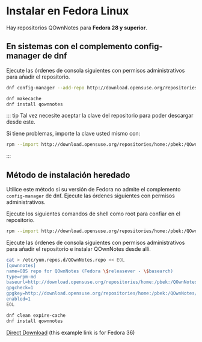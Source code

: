 # Instalar en Fedora Linux

Hay repositorios QOwnNotes para **Fedora 28 y superior**.

## En sistemas con el complemento config-manager de dnf

Ejecute las órdenes de consola siguientes con permisos administrativos para añadir el repositorio.

```bash
dnf config-manager --add-repo http://download.opensuse.org/repositories/home:/pbek:/QOwnNotes/Fedora_\$releasever/

dnf makecache
dnf install qownnotes
```

::: tip
Tal vez necesite aceptar la clave del repositorio para poder descargar desde este.

Si tiene problemas, importe la clave usted mismo con:

```bash
rpm --import http://download.opensuse.org/repositories/home:/pbek:/QOwnNotes/Fedora_36/repodata/repomd.xml.key
```
:::

## Método de instalación heredado

Utilice este método si su versión de Fedora no admite el complemento `config-manager` de dnf. Ejecute las órdenes siguientes con permisos administrativos.

Ejecute los siguientes comandos de shell como root para confiar en el repositorio.

```bash
rpm --import http://download.opensuse.org/repositories/home:/pbek:/QOwnNotes/Fedora_36/repodata/repomd.xml.key
```

Ejecute las órdenes de consola siguientes con permisos administrativos para añadir el repositorio e instalar QOwnNotes desde allí.

```bash
cat > /etc/yum.repos.d/QOwnNotes.repo << EOL
[qownnotes]
name=OBS repo for QOwnNotes (Fedora \$releasever - \$basearch)
type=rpm-md
baseurl=http://download.opensuse.org/repositories/home:/pbek:/QOwnNotes/Fedora_\$releasever/
gpgcheck=1
gpgkey=http://download.opensuse.org/repositories/home:/pbek:/QOwnNotes/Fedora_\$releasever/repodata/repomd.xml.key
enabled=1
EOL

dnf clean expire-cache
dnf install qownnotes
```

[Direct Download](https://download.opensuse.org/repositories/home:/pbek:/QOwnNotes/Fedora_36) (this example link is for Fedora 36)
